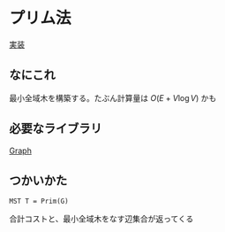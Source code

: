 # プリム法
[実装](https://github.com/Oxojo/Oxojo-Library/blob/main/Graph/Prim.cpp)

## なにこれ
最小全域木を構築する。たぶん計算量は $O(E + V \log V)$ かも

## 必要なライブラリ
[Graph](https://oxojo.github.io/Oxojo-Library/Graph/Graph)

## つかいかた
```
MST T = Prim(G)
```
合計コストと、最小全域木をなす辺集合が返ってくる
